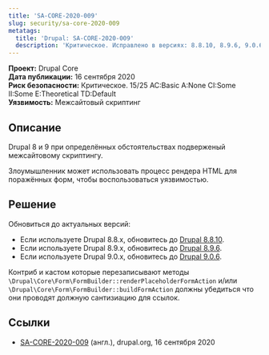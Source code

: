 ```yaml
---
title: 'SA-CORE-2020-009'
slug: security/sa-core-2020-009
metatags:
  title: 'Drupal: SA-CORE-2020-009'
  description: 'Критическое. Исправлено в версиях: 8.8.10, 8.9.6, 9.0.6.'
---
```


**Проект:** Drupal Core\
**Дата публикации:** 16 сентября 2020\
**Риск безопасности:** Критическое. 15/25 AC:Basic A:None CI:Some II:Some E:Theoretical TD:Default\
**Уязвимость:** Межсайтовый скриптинг

## Описание

Drupal 8 и 9 при определённых обстоятельствах подверженый межсайтовому скриптингу.

Злоумышленник может использовать процесс рендера HTML для поражённых форм, чтобы воспользоваться уязвимостью.

## Решение

Обновиться до актуальных версий:

- Если используете Drupal 8.8.x, обновитесь до [Drupal 8.8.10](../../../releases/8/8.8.x/8.8.10/index.md).
- Если используете Drupal 8.9.x, обновитесь до [Drupal 8.9.6](../../../releases/8/8.9.x/8.9.6/index.md).
- Если используете Drupal 9.0.x, обновитесь до [Drupal 9.0.6](../../../releases/9/9.0.x/9.0.6/index.md).

Контриб и кастом которые перезаписывают методы `\Drupal\Core\Form\FormBuilder::renderPlaceholderFormAction` и/или `\Drupal\Core\Form\FormBuilder::buildFormAction` должны убедиться что они проводят должную сантизиацию для ссылок.

## Ссылки

- [SA-CORE-2020-009](https://www.drupal.org/sa-core-2020-009) (англ.), drupal.org, 16 сентября 2020